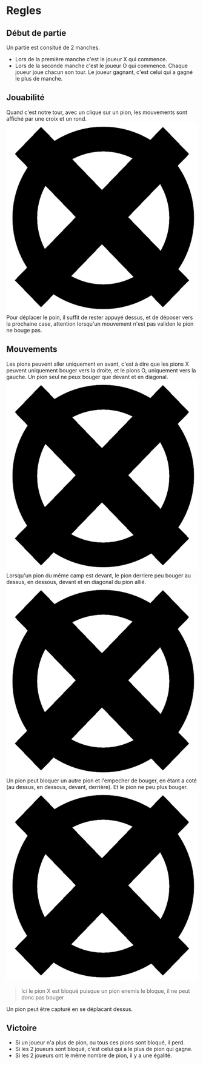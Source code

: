 # 

# Regles
## Début de partie
Un partie est consitué de 2 manches.
- Lors de la première manche c'est le joueur X qui commence.
- Lors de la seconde manche c'est le joueur O qui commence.
Chaque joueur joue chacun son tour.
Le joueur gagnant, c'est celui qui a gagné le plus de manche.

## Jouabilité
Quand c'est notre tour, avec un clique sur un pion, les mouvements sont affiché par une croix et un rond.
![Image pion mouvement](Img/possible_move_black.png)
Pour déplacer le poin, il suffit de rester appuyé dessus, et de déposer vers la prochaine case, attention lorsqu'un mouvement n'est pas validen le pion ne bouge pas.

## Mouvements
Les pions peuvent aller uniquement en avant, c'est à dire que les pions X peuvent uniquement bouger vers la droite, et le pions O, uniquement vers la gauche.
Un pion seul ne peux bouger que devant et en diagonal.
![Pion seul](Img/possible_move_black.png)
Lorsqu'un pion du même camp est devant, le pion derriere peu bouger au dessus, en dessous, devant et en diagonal du pion allié.
![Pion avec allié](Img/possible_move_black.png)
Un pion peut bloquer un autre pion et l'empecher de bouger, en étant a coté (au dessus, en dessous, devant, derrière). Et le pion ne peu plus bouger.
![Pion bloqué](Img/possible_move_black.png)
> Ici le pion X est bloqué puisque un pion enemis le bloque, il ne peut donc pas bouger

Un pion peut être capturé en se déplacant dessus.  


## Victoire
- Si un joueur n'a plus de pion, ou tous ces pions sont bloqué, il perd.
- Si les 2 joueurs sont bloqué, c'est celui qui a le plus de pion qui gagne.
- Si les 2 joueurs ont le même nombre de pion, il y a une égalité.
